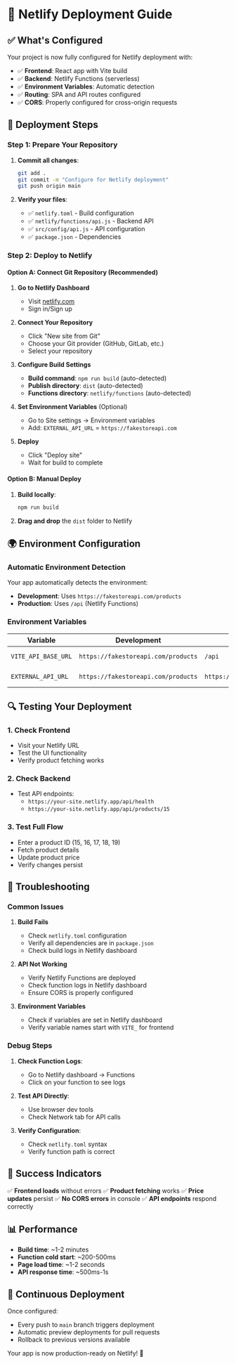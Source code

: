 # 🚀 Netlify Deployment Guide

## ✅ What's Configured

Your project is now fully configured for Netlify deployment with:

- ✅ **Frontend**: React app with Vite build
- ✅ **Backend**: Netlify Functions (serverless)
- ✅ **Environment Variables**: Automatic detection
- ✅ **Routing**: SPA and API routes configured
- ✅ **CORS**: Properly configured for cross-origin requests

## 🔧 Deployment Steps

### Step 1: Prepare Your Repository

1. **Commit all changes**:

   ```bash
   git add .
   git commit -m "Configure for Netlify deployment"
   git push origin main
   ```

2. **Verify your files**:
   - ✅ `netlify.toml` - Build configuration
   - ✅ `netlify/functions/api.js` - Backend API
   - ✅ `src/config/api.js` - API configuration
   - ✅ `package.json` - Dependencies

### Step 2: Deploy to Netlify

#### Option A: Connect Git Repository (Recommended)

1. **Go to Netlify Dashboard**

   - Visit [netlify.com](https://netlify.com)
   - Sign in/Sign up

2. **Connect Your Repository**

   - Click "New site from Git"
   - Choose your Git provider (GitHub, GitLab, etc.)
   - Select your repository

3. **Configure Build Settings**

   - **Build command**: `npm run build` (auto-detected)
   - **Publish directory**: `dist` (auto-detected)
   - **Functions directory**: `netlify/functions` (auto-detected)

4. **Set Environment Variables** (Optional)

   - Go to Site settings → Environment variables
   - Add: `EXTERNAL_API_URL` = `https://fakestoreapi.com`

5. **Deploy**
   - Click "Deploy site"
   - Wait for build to complete

#### Option B: Manual Deploy

1. **Build locally**:

   ```bash
   npm run build
   ```

2. **Drag and drop** the `dist` folder to Netlify

## 🌍 Environment Configuration

### Automatic Environment Detection

Your app automatically detects the environment:

- **Development**: Uses `https://fakestoreapi.com/products`
- **Production**: Uses `/api` (Netlify Functions)

### Environment Variables

| Variable            | Development                         | Production                          | Description  |
| ------------------- | ----------------------------------- | ----------------------------------- | ------------ |
| `VITE_API_BASE_URL` | `https://fakestoreapi.com/products` | `/api`                              | API base URL |
| `EXTERNAL_API_URL`  | `https://fakestoreapi.com/products` | `https://fakestoreapi.com/products` | External API |

## 🔍 Testing Your Deployment

### 1. Check Frontend

- Visit your Netlify URL
- Test the UI functionality
- Verify product fetching works

### 2. Check Backend

- Test API endpoints:
  - `https://your-site.netlify.app/api/health`
  - `https://your-site.netlify.app/api/products/15`

### 3. Test Full Flow

- Enter a product ID (15, 16, 17, 18, 19)
- Fetch product details
- Update product price
- Verify changes persist

## 🐛 Troubleshooting

### Common Issues

1. **Build Fails**

   - Check `netlify.toml` configuration
   - Verify all dependencies are in `package.json`
   - Check build logs in Netlify dashboard

2. **API Not Working**

   - Verify Netlify Functions are deployed
   - Check function logs in Netlify dashboard
   - Ensure CORS is properly configured

3. **Environment Variables**
   - Check if variables are set in Netlify dashboard
   - Verify variable names start with `VITE_` for frontend

### Debug Steps

1. **Check Function Logs**:

   - Go to Netlify dashboard → Functions
   - Click on your function to see logs

2. **Test API Directly**:

   - Use browser dev tools
   - Check Network tab for API calls

3. **Verify Configuration**:
   - Check `netlify.toml` syntax
   - Verify function path is correct

## 🎯 Success Indicators

✅ **Frontend loads** without errors
✅ **Product fetching** works
✅ **Price updates** persist
✅ **No CORS errors** in console
✅ **API endpoints** respond correctly

## 📊 Performance

- **Build time**: ~1-2 minutes
- **Function cold start**: ~200-500ms
- **Page load time**: ~1-2 seconds
- **API response time**: ~500ms-1s

## 🔄 Continuous Deployment

Once configured:

- Every push to `main` branch triggers deployment
- Automatic preview deployments for pull requests
- Rollback to previous versions available

Your app is now production-ready on Netlify! 🎉
